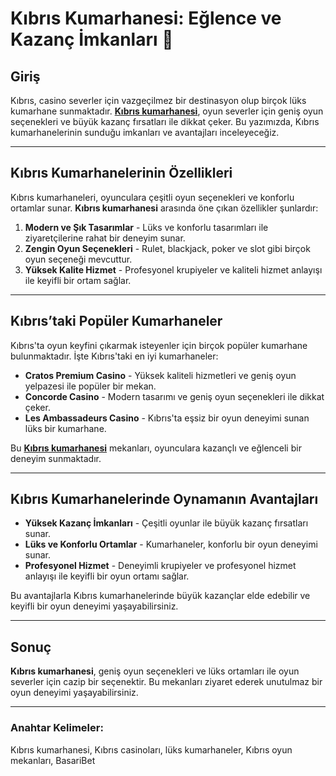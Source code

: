 # Kıbrıs Kumarhanesi: Eğlence ve Kazanç İmkanları 🎲

## Giriş

Kıbrıs, casino severler için vazgeçilmez bir destinasyon olup birçok lüks kumarhane sunmaktadır. **[Kıbrıs kumarhanesi](https://casinotr.link/gWCRZ4)**, oyun severler için geniş oyun seçenekleri ve büyük kazanç fırsatları ile dikkat çeker. Bu yazımızda, Kıbrıs kumarhanelerinin sunduğu imkanları ve avantajları inceleyeceğiz.

---

## Kıbrıs Kumarhanelerinin Özellikleri

Kıbrıs kumarhaneleri, oyunculara çeşitli oyun seçenekleri ve konforlu ortamlar sunar. **Kıbrıs kumarhanesi** arasında öne çıkan özellikler şunlardır:

1. **Modern ve Şık Tasarımlar** - Lüks ve konforlu tasarımları ile ziyaretçilerine rahat bir deneyim sunar.
2. **Zengin Oyun Seçenekleri** - Rulet, blackjack, poker ve slot gibi birçok oyun seçeneği mevcuttur.
3. **Yüksek Kalite Hizmet** - Profesyonel krupiyeler ve kaliteli hizmet anlayışı ile keyifli bir ortam sağlar.

---

## Kıbrıs’taki Popüler Kumarhaneler

Kıbrıs'ta oyun keyfini çıkarmak isteyenler için birçok popüler kumarhane bulunmaktadır. İşte Kıbrıs'taki en iyi kumarhaneler:

- **Cratos Premium Casino** - Yüksek kaliteli hizmetleri ve geniş oyun yelpazesi ile popüler bir mekan.
- **Concorde Casino** - Modern tasarımı ve geniş oyun seçenekleri ile dikkat çeker.
- **Les Ambassadeurs Casino** - Kıbrıs'ta eşsiz bir oyun deneyimi sunan lüks bir kumarhane.

Bu **[Kıbrıs kumarhanesi](https://casinotr.link/gWCRZ4)** mekanları, oyunculara kazançlı ve eğlenceli bir deneyim sunmaktadır.

---

## Kıbrıs Kumarhanelerinde Oynamanın Avantajları

- **Yüksek Kazanç İmkanları** - Çeşitli oyunlar ile büyük kazanç fırsatları sunar.
- **Lüks ve Konforlu Ortamlar** - Kumarhaneler, konforlu bir oyun deneyimi sunar.
- **Profesyonel Hizmet** - Deneyimli krupiyeler ve profesyonel hizmet anlayışı ile keyifli bir oyun ortamı sağlar.

Bu avantajlarla Kıbrıs kumarhanelerinde büyük kazançlar elde edebilir ve keyifli bir oyun deneyimi yaşayabilirsiniz.

---

## Sonuç

**Kıbrıs kumarhanesi**, geniş oyun seçenekleri ve lüks ortamları ile oyun severler için cazip bir seçenektir. Bu mekanları ziyaret ederek unutulmaz bir oyun deneyimi yaşayabilirsiniz.

---

### Anahtar Kelimeler:
Kıbrıs kumarhanesi, Kıbrıs casinoları, lüks kumarhaneler, Kıbrıs oyun mekanları, BasariBet
